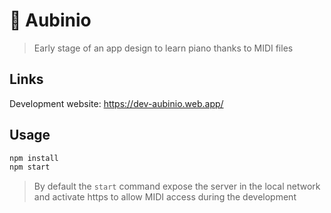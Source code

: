 # 🎹 Aubinio
> Early stage of an app design to learn piano thanks to MIDI files

## Links
Development website: https://dev-aubinio.web.app/  

## Usage
```sh
npm install
npm start
```
> By default the `start` command expose the server in the local network and activate https to allow MIDI access during the development
